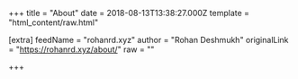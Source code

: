 
+++
title = "About"
date = 2018-08-13T13:38:27.000Z
template = "html_content/raw.html"

[extra]
feedName = "rohanrd.xyz"
author = "Rohan Deshmukh"
originalLink = "https://rohanrd.xyz/about/"
raw = ""

+++

